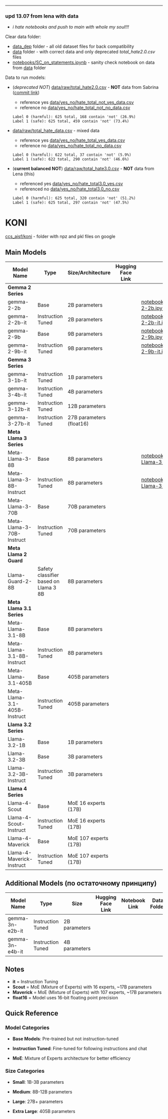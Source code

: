 #

--------

### upd 13.07 from lena with data

* _i hate notebooks and push to main with whole my soul!!!_

Clear data folder:

* [data_dep](data_dep) folder - all old dataset files for back compatibility
* [data](data) folder - with correct data and only deprecated _total_hate2.0.csv_ files
* [notebooks/SC_on_statements.ipynb](notebooks/SC_on_statements.ipynb) - sanity check notebook on data from [data](data) folder

Data to run models:

* (_deprecated NOT_) [data/raw/total_hate2.0.csv](data/raw/total_hate2.0.csv) - __NOT__ data from Sabrina ([commit link](https://github.com/SadSabrina/ccs_aisf/commit/bde79cb583f66bb65d19977bdf4ed1b1a23040c5))
  * reference yes [data/yes_no/hate_total_not_yes_data.csv](data/yes_no/hate_total_not_yes_data.csv)
  * reference no [data/yes_no/hate_total_not_no_data.csv](data/yes_no/hate_total_not_no_data.csv)

  ```
  Label 0 (harmful): 625 total, 168 contain 'not' (26.9%)
  Label 1 (safe): 625 total, 459 contain 'not' (73.4%)
  ```

* [data/raw/total_hate_data.csv](data/raw/total_hate_data.csv) - mixed data
  * reference yes [data/yes_no/hate_total_yes_data.csv](data/yes_no/hate_total_yes_data.csv)
  * reference no [data/yes_no/hate_total_no_data.csv](data/yes_no/hate_total_no_data.csv)

  ```
  Label 0 (harmful): 622 total, 37 contain 'not' (5.9%)
  Label 1 (safe): 622 total, 290 contain 'not' (46.6%)
  ```

* (__current balanced NOT__) [data/raw/total_hate3.0.csv](data/raw/total_hate3.0.csv) - __NOT__ data from Lena (this)
  * referenced yes [data/yes_no/hate_total3.0_yes.csv](data/yes_no/hate_total3.0_yes.csv)
  * referenced no [data/yes_no/hate_total3.0_no.csv](data/yes_no/hate_total3.0_no.csv)

  ```
  Label 0 (harmful): 625 total, 320 contain 'not' (51.2%)
  Label 1 (safe): 625 total, 297 contain 'not' (47.5%)
  ```

# KONI

[ccs_aisf/koni](https://drive.google.com/drive/folders/1w9OdbXfB5CRtGrMhA6lQ088ARh1EcRH9?usp=drive_link) - folder with npz and pkl files on google

## Main Models

| Model Name | Type | Size/Architecture | Hugging Face Link | Notebook Link | Data Folder |
|------------|------|-------------------|-------------------|---------------|-------------|
| __Gemma 2 Series__ |
| gemma-2-2b | Base | 2B parameters | | [notebooks/CCS_on_statements_gemma-2-2b.ipynb](notebooks/CCS_on_statements_gemma-2-2b.ipynb)| |
| gemma-2-2b-it | Instruction Tuned | 2B parameters | | [notebooks/CCS_on_statements_gemma-2-2b-it.ipynb](notebooks/CCS_on_statements_gemma-2-2b-it.ipynb)| |
| gemma-2-9b | Base | 9B parameters | | [notebooks/CCS_on_statements_gemma-2-9b.ipynb](notebooks/CCS_on_statements_gemma-2-9b.ipynb) | |
| gemma-2-9b-it | Instruction Tuned | 9B parameters | | [notebooks/CCS_on_statements_gemma-2-9b-it.ipynb](notebooks/CCS_on_statements_gemma-2-9b-it.ipynb) | |
| __Gemma 3 Series__ |
| gemma-3-1b-it | Instruction Tuned | 1B parameters | | | |
| gemma-3-4b-it | Instruction Tuned | 4B parameters | | | |
| gemma-3-12b-it | Instruction Tuned | 12B parameters | | | |
| gemma-3-27b-it | Instruction Tuned | 27B parameters (float16) | | | |
| __Meta Llama 3 Series__ |
| Meta-Llama-3-8B | Base | 8B parameters | | [notebooks/CCS_on_statement_Meta-Llama-3-8B.ipynb](notebooks/CCS_on_statement_Meta-Llama-3-8B.ipynb) | |
| Meta-Llama-3-8B-Instruct | Instruction Tuned | 8B parameters | | [notebooks/CCS_on_statement_Meta-Llama-3-8B-Instruct.ipynb](notebooks/CCS_on_statement_Meta-Llama-3-8B-Instruct.ipynb) | |
| Meta-Llama-3-70B | Base | 70B parameters | | | |
| Meta-Llama-3-70B-Instruct | Instruction Tuned | 70B parameters | | | |
| __Meta Llama 2 Guard__ |
| Llama-Guard-2-8B | Safety classifier based on Llama 3 8B | 8B parameters | | | |
| __Meta Llama 3.1 Series__ |
| Meta-Llama-3.1-8B | Base | 8B parameters | | | |
| Meta-Llama-3.1-8B-Instruct | Instruction Tuned | 8B parameters | | | |
| Meta-Llama-3.1-405B | Base | 405B parameters | | | |
| Meta-Llama-3.1-405B-Instruct | Instruction Tuned | 405B parameters | | | |
| __Llama 3.2 Series__ |
| Llama-3.2-1B | Base | 1B parameters | | | |
| Llama-3.2-3B | Base | 3B parameters | | | |
| Llama-3.2-3B-Instruct | Instruction Tuned | 3B parameters | | | |
| __Llama 4 Series__ |
| Llama-4-Scout | Base | MoE 16 experts (17B) | | | |
| Llama-4-Scout-Instruct | Instruction Tuned | MoE 16 experts (17B) | | | |
| Llama-4-Maverick | Base | MoE 107 experts (17B) | | | |
| Llama-4-Maverick-Instruct | Instruction Tuned | MoE 107 experts (17B) | | | |

## Additional Models (по остаточному принципу)

| Model Name | Type | Size | Hugging Face Link | Notebook Link | Data Folder |
|------------|------|------|-------------------|---------------|-------------|
| gemma-3n-e2b-it | Instruction Tuned | 2B parameters | | | |
| gemma-3n-e4b-it | Instruction Tuned | 4B parameters | | | |

## Notes

* __it__ = Instruction Tuning
* __Scout__ = MoE (Mixture of Experts) with 16 experts, ~17B parameters
* __Maverick__ = MoE (Mixture of Experts) with 107 experts, ~17B parameters
* __float16__ = Model uses 16-bit floating point precision

## Quick Reference

### Model Categories

* __Base Models__: Pre-trained but not instruction-tuned

* __Instruction Tuned__: Fine-tuned for following instructions and chat
* __MoE__: Mixture of Experts architecture for better efficiency

### Size Categories

* __Small__: 1B-3B parameters

* __Medium__: 8B-12B parameters  
* __Large__: 27B+ parameters
* __Extra Large__: 405B parameters
